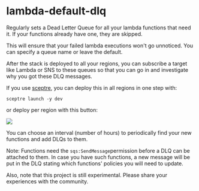 # lambda-default-dlq

Regularly sets a Dead Letter Queue for all your lambda functions that need it.
If your functions already have one, they are skipped.

This will ensure that your failed lambda executions won't go unnoticed.
You can specify a queue name or leave the default.

After the stack is deployed to all your regions, you can subscribe a target like Lambda or SNS to these queues so that you can go in and investigate why you got these DLQ messages.


If you use [sceptre](https://github.com/cloudreach/sceptre), you can deploy this in all regions in one step with:

`sceptre launch -y dev`

or deploy per region with this button: 

<a href="https://console.aws.amazon.com/cloudformation/home?region=us-east-1#/stacks/new?stackName=lambda-default-dlq&templateURL=https://s3.amazonaws.com/jeshan-oss-public-files/lambda-default-dlq-template.yaml">
<img src="https://s3.amazonaws.com/cloudformation-examples/cloudformation-launch-stack.png"/>
</a>


You can choose an interval (number of hours) to periodically find your new functions and add DLQs to them.

Note:
Functions need the `sqs:SendMessage`permission before a DLQ can be attached to them. In case you have such functions, a new message will be put in the DLQ stating which functions' policies you will need to update.

Also, note that this project is still experimental. Please share your experiences with the community.
